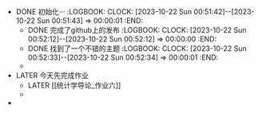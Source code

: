 - DONE 初始化···
  :LOGBOOK:
  CLOCK: [2023-10-22 Sun 00:51:42]--[2023-10-22 Sun 00:51:43] =>  00:00:01
  :END:
	- DONE 完成了github上的发布
	  :LOGBOOK:
	  CLOCK: [2023-10-22 Sun 00:52:12]--[2023-10-22 Sun 00:52:12] =>  00:00:00
	  :END:
	- DONE 找到了一个不错的主题
	  :LOGBOOK:
	  CLOCK: [2023-10-22 Sun 00:52:33]--[2023-10-22 Sun 00:52:34] =>  00:00:01
	  :END:
	-
- LATER 今天先完成作业
	- LATER [[统计学导论_作业六]]
	-
-